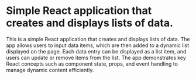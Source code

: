 # Simple React application that creates and displays lists of data.

This is a simple React application that creates and displays lists of data. The app allows users to input data items, which are then added to a dynamic list displayed on the page. Each data entry can be displayed as a list item, and users can update or remove items from the list. The app demonstrates key React concepts such as component state, props, and event handling to manage dynamic content efficiently.
